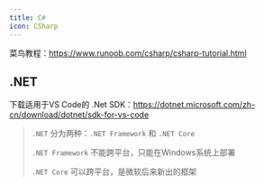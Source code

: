 ```yaml
---
title: C#
icon: CSharp
---
```


菜鸟教程：<https://www.runoob.com/csharp/csharp-tutorial.html>

## .NET

下载适用于VS Code的 .Net SDK：<https://dotnet.microsoft.com/zh-cn/download/dotnet/sdk-for-vs-code>

> `.NET` 分为两种：`.NET Framework` 和 `.NET Core`
>
> `.NET Framework` 不能跨平台，只能在Windows系统上部署
>
> `.NET Core` 可以跨平台，是微软后来新出的框架


